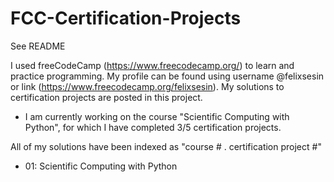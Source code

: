 # FCC-Certification-Projects
See README

I used freeCodeCamp (https://www.freecodecamp.org/) to learn and practice programming. My profile can be found using username @felixsesin or link (https://www.freecodecamp.org/felixsesin). My solutions to certification projects are posted in this project.

- I am currently working on the course "Scientific Computing with Python", for which I have completed 3/5 certification projects.

All of my solutions have been indexed as "course # . certification project #"
- 01: Scientific Computing with Python
